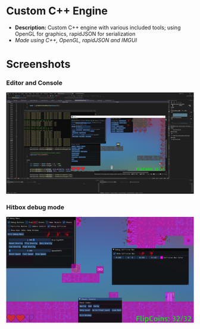 # Custom C++ Engine
 * **Description:** Custom C++ engine with various included tools; using OpenGL for graphics, rapidJSON for serialization
 * *Made using C++, OpenGL, rapidJSON and IMGUI*

# Screenshots
### Editor and Console
![Flip Trip Console](https://github.com/preston-n/FlipTrip/blob/main/Screenshots/FlipTrip_Console.png?raw=true)

### Hitbox debug mode
![Flip Trip Debug](https://github.com/preston-n/FlipTrip/blob/main/Screenshots/FlipTrip_Debug.png?raw=true)
